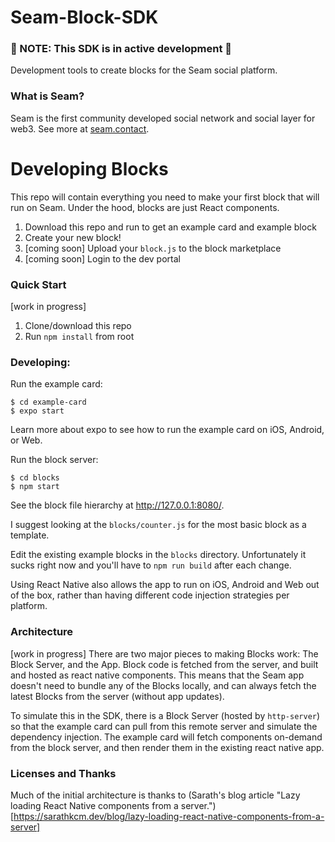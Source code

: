 # Seam-Block-SDK
### 🚧 NOTE: This SDK is in active development 🚧
Development tools to create blocks for the Seam social platform.

### What is Seam?
Seam is the first community developed social network and social layer for web3. See more at [seam.contact](www.seam.contact).

# Developing Blocks
This repo will contain everything you need to make your first block that will run on Seam. Under the hood, blocks are just React components.

1. Download this repo and run to get an example card and example block
2. Create your new block!
3. [coming soon] Upload your `block.js` to the block marketplace
4. [coming soon] Login to the dev portal 

### Quick Start
[work in progress]
1. Clone/download this repo
2. Run `npm install` from root

### Developing:

Run the example card:
```
$ cd example-card
$ expo start
```
Learn more about expo to see how to run the example card on iOS, Android, or Web.

Run the block server:
```
$ cd blocks
$ npm start
```
See the block file hierarchy at http://127.0.0.1:8080/.

I suggest looking at the `blocks/counter.js` for the most basic block as a template.

Edit the existing example blocks in the `blocks` directory. Unfortunately it sucks right now and you'll have to `npm run build` after each change.

Using React Native also allows the app to run on iOS, Android and Web out of the box, rather than having different code injection strategies per platform.

### Architecture
[work in progress]
There are two major pieces to making Blocks work: The Block Server, and the App. Block code is fetched from the server, and built and hosted as react native components. This means that the Seam app doesn't need to bundle any of the Blocks locally, and can always fetch the latest Blocks from the server (without app updates). 

To simulate this in the SDK, there is a Block Server (hosted by `http-server`) so that the example card can pull from this remote server and simulate the dependency injection. The example card will fetch components on-demand from the block server, and then render them in the existing react native app.

### Licenses and Thanks
Much of the initial architecture is thanks to (Sarath's blog article "Lazy loading React Native components from a server.")[https://sarathkcm.dev/blog/lazy-loading-react-native-components-from-a-server]